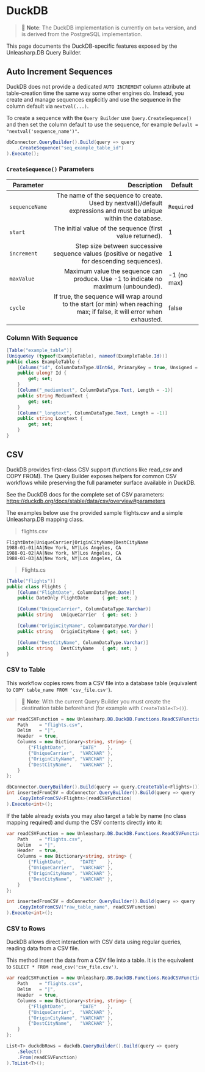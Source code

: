 ﻿---
outline: deep
---

# DuckDB

> 📝 **Note**: The DuckDB implementation is currently on `beta` version, and is derived from the PostgreSQL implementation.

This page documents the DuckDB-specific features exposed by the Unleasharp.DB Query Builder.

## Auto Increment Sequences

DuckDB does not provide a dedicated `AUTO INCREMENT` column attribute at table-creation time the same way some other engines do. Instead, you create and manage sequences explicitly and use the sequence in the column default via `nextval(...)`.

To create a sequence with the `Query Builder` use `Query.CreateSequence()` and then set the column default to use the sequence, for example `Default = "nextval('sequence_name')"`.

```csharp
dbConnector.QueryBuilder().Build(query => query
    .CreateSequence("seq_example_table_id")
).Execute();
```

### `CreateSequence()` Parameters
| Parameter      | Description                                                                                                             | Default     |
|----------------|------------------------------------------------------------------------------------------------------------------------:|-------------|
| `sequenceName` | The name of the sequence to create. Used by nextval()/default expressions and must be unique within the database.       | `Required`  |
| `start`        | The initial value of the sequence (first value returned).                                                               | 1           |
| `increment`    | Step size between successive sequence values (positive or negative for descending sequences).                           | 1           |
| `maxValue`     | Maximum value the sequence can produce. Use -1 to indicate no maximum (unbounded).                                      | -1 (no max) |
| `cycle`        | If true, the sequence will wrap around to the start (or min) when reaching max; if false, it will error when exhausted. | false       |

### Column With Sequence
```csharp
[Table("example_table")]
[UniqueKey (typeof(ExampleTable), nameof(ExampleTable.Id))]
public class ExampleTable {
    [Column("id", ColumnDataType.UInt64, PrimaryKey = true, Unsigned = true, AutoIncrement = true, Default = "nextval('seq_example_table_id')")]
    public ulong? Id {
        get; set;
    }
    [Column("_mediumtext", ColumnDataType.Text, Length = -1)]
    public string MediumText {
        get; set;
    }
    [Column("_longtext", ColumnDataType.Text, Length = -1)]
    public string Longtext {
        get; set;
    }
}
```

## CSV

DuckDB provides first-class CSV support (functions like read_csv and COPY FROM). The Query Builder exposes helpers for common CSV workflows while preserving the full parameter surface available in DuckDB.

See the DuckDB docs for the complete set of CSV parameters:
https://duckdb.org/docs/stable/data/csv/overview#parameters

The examples below use the provided sample flights.csv and a simple Unleasharp.DB mapping class.

> flights.csv
```
FlightDate|UniqueCarrier|OriginCityName|DestCityName
1988-01-01|AA|New York, NY|Los Angeles, CA
1988-01-02|AA|New York, NY|Los Angeles, CA
1988-01-03|AA|New York, NY|Los Angeles, CA
```

> Flights.cs
```csharp
[Table("flights")]
public class Flights {
    [Column("FlightDate", ColumnDataType.Date)]
    public DateOnly FlightDate     { get; set; }

    [Column("UniqueCarrier", ColumnDataType.Varchar)]
    public string   UniqueCarrier  { get; set; }

    [Column("OriginCityName", ColumnDataType.Varchar)]
    public string   OriginCityName { get; set; }

    [Column("DestCityName", ColumnDataType.Varchar)]
    public string   DestCityName   { get; set; }
}
```


### CSV to Table

This workflow copies rows from a CSV file into a database table (equivalent to `COPY table_name FROM 'csv_file.csv'`). 

> 📝 **Note**: With the current Query Builder you must create the destination table beforehand (for example with `CreateTable<T>()`).

```csharp
var readCSVFunction = new Unleasharp.DB.DuckDB.Functions.ReadCSVFunction {
    Path    = "flights.csv",
    Delim   = "|",
    Header  = true,
    Columns = new Dictionary<string, string> {
        {"FlightDate",     "DATE"    },
        {"UniqueCarrier",  "VARCHAR" },
        {"OriginCityName", "VARCHAR" },
        {"DestCityName",   "VARCHAR" },
    }
};

dbConnector.QueryBuilder().Build(query => query.CreateTable<Flights>()).Execute<bool>();
int insertedFromCSV = dbConnector.QueryBuilder().Build(query => query
    .CopyIntoFromCSV<Flights>(readCSVFunction)
).Execute<int>();
```

If the table already exists you may also target a table by name (no class mapping required) and dump the CSV contents directly into it:

```csharp
var readCSVFunction = new Unleasharp.DB.DuckDB.Functions.ReadCSVFunction {
    Path    = "flights.csv",
    Delim   = "|",
    Header  = true,
    Columns = new Dictionary<string, string> {
        {"FlightDate",     "DATE"    },
        {"UniqueCarrier",  "VARCHAR" },
        {"OriginCityName", "VARCHAR" },
        {"DestCityName",   "VARCHAR" },
    }
};

int insertedFromCSV = dbConnector.QueryBuilder().Build(query => query
    .CopyIntoFromCSV("raw_table_name", readCSVFunction)
).Execute<int>();
```


### CSV to Rows

DuckDB allows direct interaction with CSV data using regular queries, reading data from a CSV file.

This method insert the data from a CSV file into a table. It is the equivalent to `SELECT * FROM read_csv('csv_file.csv')`.

```csharp
var readCSVFunction = new Unleasharp.DB.DuckDB.Functions.ReadCSVFunction {
    Path    = "flights.csv",
    Delim   = "|",
    Header  = true,
    Columns = new Dictionary<string, string> {
        {"FlightDate",     "DATE"    },
        {"UniqueCarrier",  "VARCHAR" },
        {"OriginCityName", "VARCHAR" },
        {"DestCityName",   "VARCHAR" },
    }
};

List<T> duckdbRows = duckdb.QueryBuilder().Build(query => query
    .Select()
    .From(readCSVFunction)
).ToList<T>();
